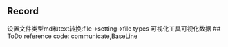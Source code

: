 ## Record
设置文件类型md和text转换:file->setting->file types
可视化工具可视化数据
##　ToDo
reference code: 
communicate,BaseLine

